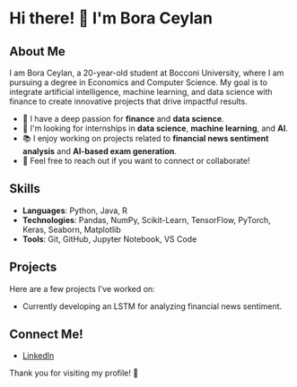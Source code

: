 # Hi there! 👋 I'm Bora Ceylan

## About Me

I am Bora Ceylan, a 20-year-old student at Bocconi University, where I am pursuing a degree in Economics and Computer Science. My goal is to integrate artificial intelligence, machine learning, and data science with finance to create innovative projects that drive impactful results.

- 🌱 I have a deep passion for **finance** and **data science**.
- 💼 I'm looking for internships in **data science**, **machine learning**, and **AI**.
- 📚 I enjoy working on projects related to **financial news sentiment analysis** and **AI-based exam generation**.
- 💬 Feel free to reach out if you want to connect or collaborate!

## Skills

- **Languages**: Python, Java, R
- **Technologies**: Pandas, NumPy, Scikit-Learn, TensorFlow, PyTorch, Keras, Seaborn, Matplotlib
- **Tools**: Git, GitHub, Jupyter Notebook, VS Code

## Projects

Here are a few projects I've worked on:
- Currently developing an LSTM for analyzing financial news sentiment.

## Connect Me!
- [LinkedIn](https://www.linkedin.com/in/bora-ceylan-240087222/)


Thank you for visiting my profile! 🌟








<!---
boraceylan16/boraceylan16 is a ✨ special ✨ repository because its `README.md` (this file) appears on your GitHub profile.
You can click the Preview link to take a look at your changes.
--->
